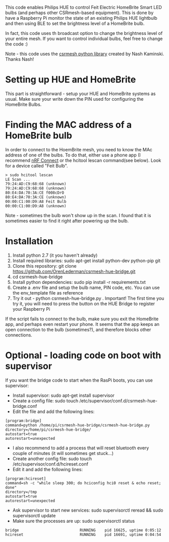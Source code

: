 This code enables Philips HUE to control Feit Electric HomeBrite Smart LED bulbs (and perhaps other CSRmesh-based
equipment). This is done by have a Raspberry Pi monitor the state of an existing Philips HUE lightbulb and then using
BLE to set the brightness level of a HomeBrite bulb.

In fact, this code uses th broadcast option to change the brightness level of your entire mesh. If you want to control
individual bulbs, feel free to change the code :)

Note - this code uses the [csrmesh python library](https://github.com/nkaminski/csrmesh) created by Nash Kaminski.
Thanks Nash!

# Setting up HUE and HomeBrite
This part is straightforward - setup your HUE and HomeBrite systems as usual. Make sure your write down the PIN used
 for configuring the HomeBrite Bulbs.

# Finding the MAC address of a HomeBrite bulb
In order to connect to the HoemBrite mesh, you need to know the MAc address of one of the bulbs. To do that, either use
a phone app (I recommend [nRF Connect](https://play.google.com/store/apps/details?id=no.nordicsemi.android.mcp) or the
hcitool lescan command(see below). Look for a device called "Feit Bulb".

```
> sudo hcitool lescan
LE Scan ...
79:24:AD:C9:68:68 (unknown)
79:24:AD:C9:68:68 (unknown)
80:E4:DA:70:3A:CE f008cDrO
80:E4:DA:70:3A:CE (unknown)
00:00:C1:00:D9:A8 Feit Bulb
00:00:C1:00:D9:A8 (unknown)
```

Note - sometimes the bulb won't show up in the scan. I found that it is sometimes easier to find it right after powering
up the bulb.

# Installation
1. Install python 2.7 (it you haven't already)
2. Install required libraries: sudo apt-get install python-dev python-pip git
3. Clone this repository: git clone https://github.com/OrenLederman/csrmesh-hue-bridge.git
4. cd csrmesh-hue-bridge
5. Install python dependencies: sudo pip install -r requirements.txt
6. Create a .env file and setup the bulb name, PIN code, etc. You can use the env_template file as reference
7. Try it out - python csrmesh-hue-bridge.py . Important! The first time you try it, you will need to press the button
on the HUE Bridge to register your Raspberry Pi

If the script fails to connect to the bulb, make sure you exit the HomeBrite app, and perhaps even restart your phone.
It seems that the app keeps an open connection to the bulb (sometimes?), and therefore blocks other connections.

# Optional - loading code on boot with supervisor
If you want the bridge code to start when the RasPi boots, you can use supervisor:

* Install supervisor: sudo apt-get install supervisor
* Create a config file: sudo touch /etc/supervisor/conf.d/csrmesh-hue-bridge.conf
* Edit the file and add the following lines:
```
[program:bridge]
command=python /home/pi/csrmesh-hue-bridge/csrmesh-hue-bridge.py
directory=/home/pi/csrmesh-hue-bridge/
autostart=true
autorestart=unexpected
```
* I also recommend to add a process that will reset bluetooth every couple of minutes (it will sometimes get stuck...)
* Create another config file: sudo touch /etc/supervisor/conf.d/hcireset.conf
* Edit it and add the following lines:
```
[program:hcireset]
command=sh -c "while sleep 300; do hciconfig hci0 reset & echo reset; done"
directory=/tmp
autostart=true
autorestart=unexpected
```
* Ask supervisor to start new services: sudo supervisorctl reread && sudo supervisorctl update
* Make sure the processes are up: sudo supervisorctl status
```
bridge                           RUNNING    pid 16625, uptime 0:05:12
hcireset                         RUNNING    pid 16691, uptime 0:04:54
```
